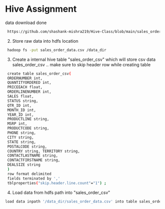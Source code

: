 # Hive Assignment

data download done
```bash
 https://github.com/shashank-mishra219/Hive-Class/blob/main/sales_order_data.csv
 ```
 
 
2. Store raw data into hdfs location
 ```bash
  hadoop fs -put sales_order_data.csv /data_dir
  ```

3. Create a internal hive table "sales_order_csv" which will store csv data sales_order_csv .. make sure to skip header row while creating table
```bash
 create table sales_order_csv( 
 ORDERNUMBER int,
 QUANTITYORDERED int,
 PRICEEACH float,
 ORDERLINENUMBER int, 
 SALES float, 
 STATUS string, 
 QTR_ID int, 
 MONTH_ID int, 
 YEAR_ID int, 
 PRODUCTLINE string, 
 MSRP int, 
 PRODUCTCODE string, 
 PHONE string, 
 CITY string, 
 STATE string, 
 POSTALCODE string, 
 COUNTRY string, TERRITORY string,
 CONTACTLASTNAME string, 
 CONTACTFIRSTNAME string, 
 DEALSIZE string 
 ) 
 row format delimited
 fields terminated by ',' 
 tblproperties("skip.header.line.count"="1") ;
```
4. Load data from hdfs path into "sales_order_csv" 
```bash
load data inpath '/data_dir/sales_order_data.csv' into table sales_order_csv;
```



